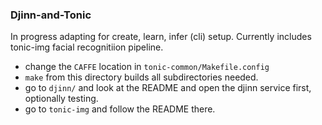 ### Djinn-and-Tonic
In progress adapting for create, learn, infer (cli) setup. Currently includes
tonic-img facial recognitiion pipeline.
- change the `CAFFE` location in `tonic-common/Makefile.config`
- `make` from this directory builds all subdirectories needed.
- go to `djinn/` and look at the README and open the djinn service first,
  optionally testing.
- go to `tonic-img` and follow the README there.
